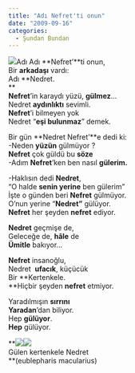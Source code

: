 ```yaml
---
title: "Adı Nefret'ti onun"
date: "2009-09-16"
categories: 
  - Şundan Bundan
---
```


![](../uploads/image/nefret.jpg)Adı Adı **Nefret’**ti onun,  
Bir **arkadaşı** vardı:  
Adı **Nedret.  
**  
**Nefret**’in karaydı yüzü, **gülmez**…  
Nedret **aydınlıktı** sevimli.  
**Nefret**’i bilmeyen yok  
Nedret “**eşi bulunmaz**” demek.

Bir gün **Nedret Nefret’**e dedi ki:  
\-Neden **yüzün** gülmüyor ?  
**Nefret** çok güldü bu **söze**  
\-Adım **Nefret**’ken ben nasıl **gülerim.**

\-Haklısın dedi **Nedret**,  
“O halde **senin yerine** ben gülerim”  
İşte o günden beri **Nefret** gülmüyor.  
O’nun yerine “**Nedret”** gülüyor.  
**Nefret** her şeyden **nefret** ediyor.  
  
**Nedret** geçmişe de,  
Geleceğe de, **hâle** de  
**Ümitle** bakıyor…  
  
**Nefret** insanoğlu,  
Nedret  **ufacık**, küçücük  
Bir **Kertenkele.  
**Hiçbir şeyden **nefret** etmiyor.  
  
Yaradılmışın **sırrını  
Yaradan**’dan biliyor.  
Hep **gülüyor**.  
**Hep** gülüyor.

  
**![](../uploads/image/kewrt(1).jpg)![](../uploads/image/gecko.jpg)  
Gülen kertenkele Nedret  
**(eublepharis macularius)
